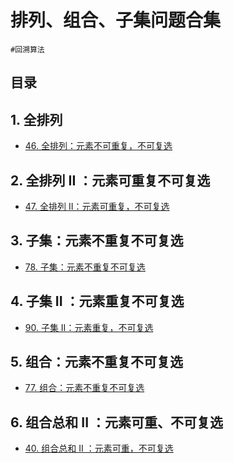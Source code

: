 
# 排列、组合、子集问题合集


`#回溯算法` 


## 目录
<!-- toc -->
 ## 1. 全排列 

- [46. 全排列：元素不可重复，不可复选](/post/HN6a5X8a.html)

## 2. 全排列 II ：元素可重复不可复选

- [47. 全排列 II：元素可重复，不可复选](/post/8WdYh8XK.html)

## 3. 子集：元素不重复不可复选

- [78. 子集：元素不重复不可复选](/post/cx8sEbg1.html)

## 4. 子集 II ：元素重复不可复选

- [90. 子集 II：元素重复，不可复选](/post/gOYqRKpQ.html)

## 5. 组合：元素不重复不可复选

- [77. 组合：元素不重复不可复选](/post/DZZAW9ue.html)

## 6. 组合总和 II ：元素可重、不可复选

- [40. 组合总和 II ：元素可重，不可复选](/post/5MQJ5sgP.html)
